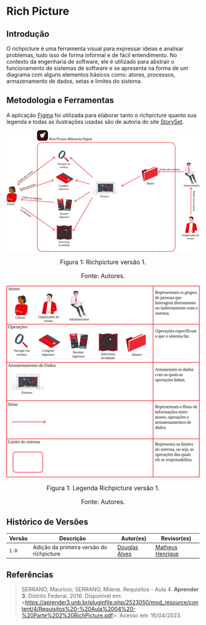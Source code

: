 # Rich Picture

## Introdução
O richpicture é uma ferramenta visual para expressar ideias e analisar problemas, tudo isso de forma informal e de fácil entendimento. No contexto da engenharia de software, ele é utilizado para abstrair o funcionamento de sistemas de software e se apresenta na forma de um diagrama com alguns elementos básicos como: atores, processos, armazenamento de dados, setas e limites do sistema.

## Metodologia e Ferramentas
 A aplicação [Figma](https://www.figma.com) foi utilizada para elaborar tanto o richpicture quanto sua legenda e todas as ilustrações usadas são de autoria do site [StorySet](https://storyset.com). 

![Richpicturev1](assets/richpicture/richpicturev1.png)

<font size="3"><p style="text-align: center">Figura 1: Richpicture versão 1.</p></font>
<font size="3"><p style="text-align: center">Fonte: Autores.</p></font>

![LegendaRichpicturev1](assets/richpicture/legendav1.png)
<font size="3"><p style="text-align: center">Figura 1: Legenda Richpicture versão 1.</p></font>
<font size="3"><p style="text-align: center">Fonte: Autores.</p></font>
## Histórico de Versões
Versão   | Descrição | Autor(es) | Revisor(es)
--------- | ------ | ---------- | ----------
`1.0` | Adição da primeira versão do richpicture  | [Douglas Alves](https://github.com/dougalvs) | [Matheus Henrique](https://github.com/mathonaut)

## Referências

>SERRANO, Maurício; SERRANO, Milene. Requisitos - Aula 4. **Aprender 3**. Distrito Federal, 2016. Disponível em: <<https://aprender3.unb.br/pluginfile.php/2523050/mod_resource/content/4/Requisitos%20-%20Aula%2004%20-%20Parte%202%20RichPicture.pdf>>. Acesso em: 16/04/2023.
